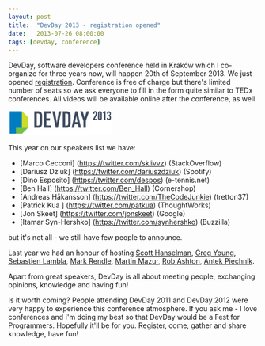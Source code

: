 ```yaml
---
layout: post
title: 	"DevDay 2013 - registration opened"
date: 	2013-07-26 08:00:00
tags: [devday, conference]
---
```

DevDay, software developers conference held in Kraków which I co-organize for three years now, will happen 20th of September 2013. We just opened [registration](http://devday.pl/register). Conference is free of charge but there's limited number of seats so we ask everyone to fill in the form quite similar to TEDx conferences. All videos will be available online after the conference, as well.

![DevDay logo](/images/logo2013.png)

This year on our speakers list we have:

  * [Marco Cecconi] (https://twitter.com/sklivvz) (StackOverflow)
  * [Dariusz Dziuk] (https://twitter.com/dariuszdziuk) (Spotify)
  * [Dino Esposito] (https://twitter.com/despos) (e-tennis.net)
  * [Ben Hall] (https://twitter.com/Ben_Hall) (Cornershop)
  * [Andreas Håkansson] (https://twitter.com/TheCodeJunkie) (tretton37)
  * [Patrick Kua ] (https://twitter.com/patkua) (ThoughtWorks)
  * [Jon Skeet] (https://twitter.com/jonskeet) (Google)
  * [Itamar Syn-Hershko] (https://twitter.com/synhershko) (Buzzilla)

but it's not all - we still have few people to announce.

Last year we had an honour of hosting [Scott Hanselman](http://twitter.com/shanselman), [Greg Young](https://twitter.com/gregyoung), [Sebastien Lambla](https://twitter.com/serialseb), [Mark Rendle](https://twitter.com/markrendle), [Martin Mazur](https://twitter.com/m_mazur), [Rob Ashton](https://twitter.com/RobAshton), [Antek Piechnik](https://twitter.com/antekpiechnik).

Apart from great speakers, DevDay is all about meeting people, exchanging opinions, knowledge and having fun!

Is it worth coming? People attending DevDay 2011 and DevDay 2012 were very happy to experience this conference atmosphere. If you ask me - I love conferences and I'm doing my best so that DevDay would be a Fest for Programmers. Hopefully it'll be for you. Register, come, gather and share knowledge, have fun!
